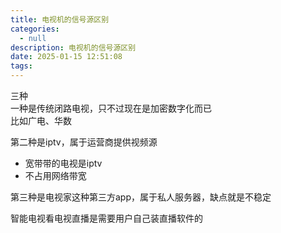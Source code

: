 ```yaml
---
title: 电视机的信号源区别
categories:
  - null
description: 电视机的信号源区别
date: 2025-01-15 12:51:08
tags:
---
```


三种  
一种是传统闭路电视，只不过现在是加密数字化而已  
比如广电、华数  

第二种是iptv，属于运营商提供视频源  
- 宽带带的电视是iptv  
- 不占用网络带宽  


第三种是电视家这种第三方app，属于私人服务器，缺点就是不稳定  

智能电视看电视直播是需要用户自己装直播软件的